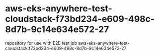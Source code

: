 # aws-eks-anywhere-test-cloudstack-f73bd234-e609-498c-8d7b-9c14e634e572-27
repository for use with E2E test job aws-eks-anywhere-test-cloudstack:f73bd234-e609-498c-8d7b-9c14e634e572-27
